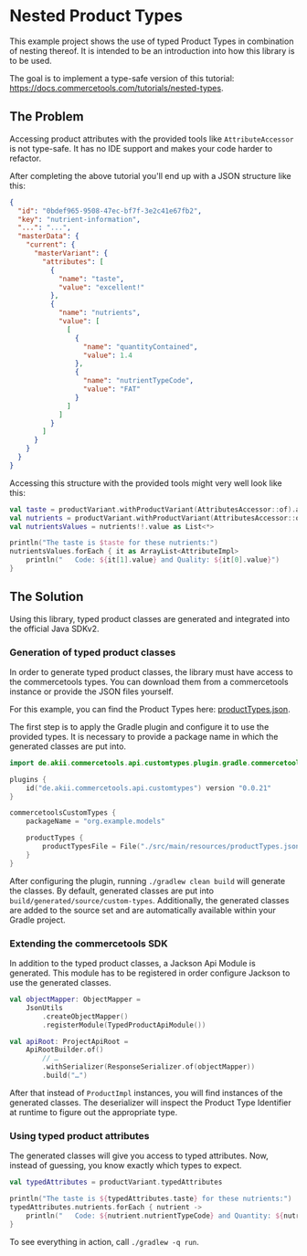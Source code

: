 # Nested Product Types

This example project shows the use of typed Product Types in combination of nesting thereof. It is intended to be an
introduction into how this library is to be used.

The goal is to implement a type-safe version of this tutorial: https://docs.commercetools.com/tutorials/nested-types.

## The Problem

Accessing product attributes with the provided tools like `AttributeAccessor` is not type-safe. It has no IDE support
and makes your code harder to refactor.

After completing the above tutorial you'll end up with a JSON structure like this:

```json
{
  "id": "0bdef965-9508-47ec-bf7f-3e2c41e67fb2",
  "key": "nutrient-information",
  "...": "...",
  "masterData": {
    "current": {
      "masterVariant": {
        "attributes": [
          {
            "name": "taste",
            "value": "excellent!"
          },
          {
            "name": "nutrients",
            "value": [
              [
                {
                  "name": "quantityContained",
                  "value": 1.4
                },
                {
                  "name": "nutrientTypeCode",
                  "value": "FAT"
                }
              ]
            ]
          }
        ]
      }
    }
  }
}
```

Accessing this structure with the provided tools might very well look like this:

```kotlin
val taste = productVariant.withProductVariant(AttributesAccessor::of).asString("taste")
val nutrients = productVariant.withProductVariant(AttributesAccessor::of).get("nutrients")
val nutrientsValues = nutrients!!.value as List<*>

println("The taste is $taste for these nutrients:")
nutrientsValues.forEach { it as ArrayList<AttributeImpl>
    println("   Code: ${it[1].value} and Quality: ${it[0].value}")
}
```

## The Solution

Using this library, typed product classes are generated and integrated into the official Java SDKv2.

### Generation of typed product classes

In order to generate typed product classes, the library must have access to the commercetools types. You can download them from a
commercetools instance or provide the JSON files yourself.

For this example, you can find the Product Types here: [productTypes.json](src/main/resources/productTypes.json).

The first step is to apply the Gradle plugin and configure it to use the provided types. It is necessary to provide a
package name in which the generated classes are put into.

```kotlin
import de.akii.commercetools.api.customtypes.plugin.gradle.commercetoolsCustomTypes

plugins {
    id("de.akii.commercetools.api.customtypes") version "0.0.21"
}

commercetoolsCustomTypes {
    packageName = "org.example.models"

    productTypes {
        productTypesFile = File("./src/main/resources/productTypes.json")
    }
}
```

After configuring the plugin, running `./gradlew clean build` will generate the classes. By default, generated classes
are put into `build/generated/source/custom-types`. Additionally, the generated classes are added to the source set and
are automatically available within your Gradle project.

### Extending the commercetools SDK

In addition to the typed product classes, a Jackson Api Module is generated. This module has to be registered in order
configure Jackson to use the generated classes.

```kotlin
val objectMapper: ObjectMapper =
    JsonUtils
        .createObjectMapper()
        .registerModule(TypedProductApiModule())

val apiRoot: ProjectApiRoot =
    ApiRootBuilder.of()
        // …
        .withSerializer(ResponseSerializer.of(objectMapper))
        .build("…")
```

After that instead of `ProductImpl` instances, you will find instances of the generated classes. The deserializer will
inspect the Product Type Identifier at runtime to figure out the appropriate type.

### Using typed product attributes

The generated classes will give you access to typed attributes. Now, instead of guessing, you know exactly which types to expect.

```kotlin
val typedAttributes = productVariant.typedAttributes

println("The taste is ${typedAttributes.taste} for these nutrients:")
typedAttributes.nutrients.forEach { nutrient ->
    println("   Code: ${nutrient.nutrientTypeCode} and Quantity: ${nutrient.quantityContained}")
}
```

To see everything in action, call `./gradlew -q run`.